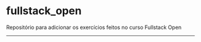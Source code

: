 # fullstack_open
Repositório para adicionar os exercícios feitos no curso Fullstack Open <br> <hr>

